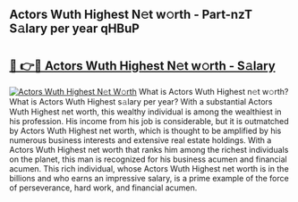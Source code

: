 ## Actors Wuth Highest N𝚎t w𝚘rth - Part-nzT S𝚊lary per year qHBuP

# <h2><a href="http://gc0t69.nevu.top/?p=Actors+Wuth+Highest">🔗 👉🔴 Actors Wuth Highest N𝚎t w𝚘rth - S𝚊lary</a></h2>

[![Actors Wuth Highest N𝚎t W𝚘rth](https://i.imgur.com/Oavwk0R.jpeg)](http://gc0t69.nevu.top/?p=Actors+Wuth+Highest)
What is Actors Wuth Highest n𝚎t w𝚘rth? What is Actors Wuth Highest s𝚊lary per year?
With a substantial Actors Wuth Highest net worth, this wealthy individual is among the wealthiest in his profession. His income from his job is considerable, but it is outmatched by Actors Wuth Highest net worth, which is thought to be amplified by his numerous business interests and extensive real estate holdings. With a Actors Wuth Highest net worth that ranks him among the richest individuals on the planet, this man is recognized for his business acumen and financial acumen. This rich individual, whose Actors Wuth Highest net worth is in the billions and who earns an impressive salary, is a prime example of the force of perseverance, hard work, and financial acumen.
